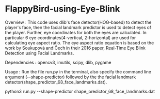 # FlappyBird-using-Eye-Blink

Overview : 
This code uses dlib's face detector(HOG-based) to detect the player's face, 
then the facial landmark predictor is used to detect eyes of the player.
Further, eye coordinates for both the eyes are calculated.
In particular 6 eye coordinates(4-vertical, 2-horizontal) are used for
calculating eye aspect ratio.
The eye aspect ratio equation is based on the work by Soukupová and Čech
in their 2016 paper, Real-Time Eye Blink Detection using Facial Landmarks.

Dependencies : 
opencv3, imutils, scipy, dlib, pygame

Usage : 
Run the file run.py in the terminal, also specify the command line argument
(--shape-predictor) followed by the the facial landmark
detector(shape_predictor_68_face_landmarks.dat).

python3 run.py --shape-predictor shape_predictor_68_face_landmarks.dat

